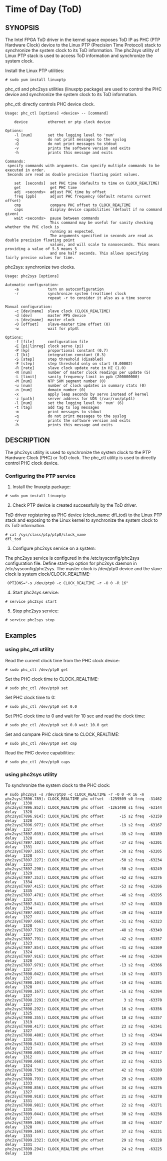 # Time of Day (ToD) #
## SYNOPSIS ##

The Intel FPGA ToD driver in the kernel space exposes ToD IP as PHC (PTP Hardware Clock) device to the Linux PTP (Precision Time Protocol) stack to synchronize the system clock to its ToD information.
The phc2sys utility of Linux PTP stack is used to access ToD information and synchronize the system clock.

Install the Linux PTP utilities:
```console
# sudo yum install linuxptp
```

phc_ctl and phc2sys utilities (linuxptp package) are used to control the PHC device and synchronize the system clock to its ToD information.

phc_ctl: directly controls PHC device clock.
```console
Usage: phc_ctl [options] <device> -- [command]

    device         ethernet or ptp clock device
 
Options:
    -l [num]       set the logging level to 'num'
    -q             do not print messages to the syslog
    -Q             do not print messages to stdout
    -v             prints the software version and exits
    -h             prints this message and exits

Commands:
 specify commands with arguments. Can specify multiple commands to be executed in order. 
 Seconds are read as double precision floating point values.

    set  [seconds]  set PHC time (defaults to time on CLOCK_REALTIME)
    get             get PHC time
    adj  <seconds>  adjust PHC time by offset
    freq [ppb]      adjust PHC frequency (default returns current offset)
    cmp             compare PHC offset to CLOCK_REALTIME
    caps            display device capabilities (default if no command given)
    wait <seconds>  pause between commands
                    This command may be useful for sanity checking whether the PHC clock is
                    running as expected.
                    The arguments specified in seconds are read as double precision floating point
                    values, and will scale to nanoseconds. This means providing a value of 5.5 means 5
                    and one half seconds. This allows specifying fairly precise values for time.
```

phc2sys: synchronize two clocks.
```console
Usage: phc2sys [options]

Automatic configuration:
    -a             turn on autoconfiguration
    -r             synchronize system (realtime) clock
                   repeat -r to consider it also as a time source
 
Manual configuration:
    -c [dev|name]  slave clock (CLOCK_REALTIME)
    -d [dev]       master PPS device
    -s [dev|name]  master clock
    -O [offset]    slave-master time offset (0)
    -w             wait for ptp4l
 
Options:
    -f [file]      configuration file
    -E [pi|linreg] clock servo (pi)
    -P [kp]        proportional constant (0.7)
    -I [ki]        integration constant (0.3)
    -S [step]      step threshold (disabled)
    -F [step]      step threshold only on start (0.00002)
    -R [rate]      slave clock update rate in HZ (1.0)
    -N [num]       number of master clock readings per update (5)
    -L [limit]     sanity frequency limit in ppb (200000000)
    -M [num]       NTP SHM segment number (0)
    -u [num]       number of clock updates in summary stats (0)
    -n [num]       domain number (0)
    -x             apply leap seconds by servo instead of kernel
    -z [path]      server address for UDS (/var/run/ptp4l)
    -l [num]       set the logging level to 'num' (6)
    -t [tag]       add tag to log messages
    -m             print messages to stdout
    -q             do not print messages to the syslog
    -v             prints the software version and exits
    -h             prints this message and exits
```

## DESCRIPTION ##

The phc2sys utility is used to synchronize the system clock to the PTP Hardware Clock (PHC) or ToD clock. The phc_ctl utility is used to directly control PHC clock device.

### Configuring the PTP service ###

1.  Install the linuxptp package:
```console
# sudo yum install linuxptp
```
2.  Check PTP device is created successfully by the ToD driver. 

ToD driver registering as PHC device (clock_name: dfl_tod) to the Linux PTP stack and exposing to the Linux kernel to synchronize the system clock to its ToD information.
```console
# cat /sys/class/ptp/ptp0/clock_name
dfl_tod
```

3.  Configure phc2sys service on a system:

The phc2sys service is configured in the /etc/sysconfig/phc2sys configuration file. Define start-up option for phc2sys daemon in /etc/sysconfig/phc2sys.
The master clock is /dev/ptp0 device and the slave clock is system clock/CLOCK_REALTIME:
```console
 OPTIONS="-s /dev/ptp0 -c CLOCK_REALTIME -r -O 0 -R 16"
```

4.  Start phc2sys service:
```console
# service phc2sys start
```

5.  Stop phc2sys service:
```console
# service phc2sys stop
```

## Examples ##

### using phc_ctl utility ###

Read the current clock time from the PHC clock device:
```console
# sudo phc_ctl /dev/ptp0 get
```

Set the PHC clock time to CLOCK_REALTIME:
```console
# sudo phc_ctl /dev/ptp0 set
```

Set PHC clock time to 0:
```console
# sudo phc_ctl /dev/ptp0 set 0.0
```

Set PHC clock time to 0 and wait for 10 sec and read the clock time:
```console
# sudo phc_ctl /dev/ptp0 set 0.0 wait 10.0 get
```

Set and compare PHC clock time to CLOCK_REALTIME:
```console
# sudo phc_ctl /dev/ptp0 set cmp
```

Read the PHC device capabilities:
```console
# sudo phc_ctl /dev/ptp0 caps
```


### using phc2sys utility ###
To synchronize the system clock to the PHC clock:
```console
# sudo phc2sys -s /dev/ptp0 -c CLOCK_REALTIME -r -O 0 -R 16 -m
phc2sys[7896.789]: CLOCK_REALTIME phc offset  -1259509 s0 freq  -31462 delay   1338
phc2sys[7896.852]: CLOCK_REALTIME phc offset  -1261498 s1 freq  -63144 delay   1328
phc2sys[7896.914]: CLOCK_REALTIME phc offset       -15 s2 freq  -63159 delay   1328
phc2sys[7896.977]: CLOCK_REALTIME phc offset       -19 s2 freq  -63167 delay   1327
phc2sys[7897.039]: CLOCK_REALTIME phc offset       -35 s2 freq  -63189 delay   1328
phc2sys[7897.102]: CLOCK_REALTIME phc offset       -37 s2 freq  -63201 delay   1331
phc2sys[7897.165]: CLOCK_REALTIME phc offset       -30 s2 freq  -63205 delay   1328
phc2sys[7897.227]: CLOCK_REALTIME phc offset       -50 s2 freq  -63234 delay   1331
phc2sys[7897.290]: CLOCK_REALTIME phc offset       -50 s2 freq  -63249 delay   1329
phc2sys[7897.353]: CLOCK_REALTIME phc offset       -62 s2 freq  -63276 delay   1334
phc2sys[7897.415]: CLOCK_REALTIME phc offset       -53 s2 freq  -63286 delay   1335
phc2sys[7897.478]: CLOCK_REALTIME phc offset       -46 s2 freq  -63295 delay   1325
phc2sys[7897.541]: CLOCK_REALTIME phc offset       -57 s2 freq  -63320 delay   1334
phc2sys[7897.603]: CLOCK_REALTIME phc offset       -39 s2 freq  -63319 delay   1327
phc2sys[7897.666]: CLOCK_REALTIME phc offset       -31 s2 freq  -63323 delay   1328
phc2sys[7897.728]: CLOCK_REALTIME phc offset       -48 s2 freq  -63349 delay   1327
phc2sys[7897.791]: CLOCK_REALTIME phc offset       -42 s2 freq  -63357 delay   1323
phc2sys[7897.854]: CLOCK_REALTIME phc offset       -41 s2 freq  -63369 delay   1324
phc2sys[7897.916]: CLOCK_REALTIME phc offset       -44 s2 freq  -63384 delay   1328
phc2sys[7897.979]: CLOCK_REALTIME phc offset       -13 s2 freq  -63366 delay   1327
phc2sys[7898.042]: CLOCK_REALTIME phc offset       -16 s2 freq  -63373 delay   1327
phc2sys[7898.104]: CLOCK_REALTIME phc offset       -19 s2 freq  -63381 delay   1328
phc2sys[7898.167]: CLOCK_REALTIME phc offset       -16 s2 freq  -63384 delay   1327
phc2sys[7898.229]: CLOCK_REALTIME phc offset         3 s2 freq  -63370 delay   1327
phc2sys[7898.292]: CLOCK_REALTIME phc offset        16 s2 freq  -63356 delay   1325
phc2sys[7898.355]: CLOCK_REALTIME phc offset        10 s2 freq  -63357 delay   1319
phc2sys[7898.417]: CLOCK_REALTIME phc offset        23 s2 freq  -63341 delay   1327
phc2sys[7898.480]: CLOCK_REALTIME phc offset        13 s2 freq  -63344 delay   1335
phc2sys[7898.543]: CLOCK_REALTIME phc offset        23 s2 freq  -63330 delay   1323
phc2sys[7898.605]: CLOCK_REALTIME phc offset        29 s2 freq  -63317 delay   1312
phc2sys[7898.668]: CLOCK_REALTIME phc offset        22 s2 freq  -63315 delay   1324
phc2sys[7898.730]: CLOCK_REALTIME phc offset        42 s2 freq  -63289 delay   1325
phc2sys[7898.793]: CLOCK_REALTIME phc offset        29 s2 freq  -63289 delay   1333
phc2sys[7898.856]: CLOCK_REALTIME phc offset        34 s2 freq  -63276 delay   1327
phc2sys[7898.918]: CLOCK_REALTIME phc offset        21 s2 freq  -63278 delay   1331
phc2sys[7898.981]: CLOCK_REALTIME phc offset        22 s2 freq  -63271 delay   1335
phc2sys[7899.044]: CLOCK_REALTIME phc offset        30 s2 freq  -63256 delay   1327
phc2sys[7899.106]: CLOCK_REALTIME phc offset        30 s2 freq  -63247 delay   1328
phc2sys[7899.169]: CLOCK_REALTIME phc offset        37 s2 freq  -63231 delay   1333
phc2sys[7899.232]: CLOCK_REALTIME phc offset        29 s2 freq  -63228 delay   1331
phc2sys[7899.294]: CLOCK_REALTIME phc offset        24 s2 freq  -63225 delay   1330
```
